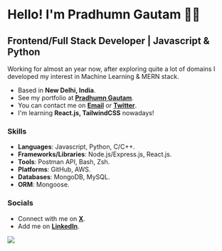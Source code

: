 # Hello! I'm Pradhumn Gautam 👋🏼

## Frontend/Full Stack Developer | Javascript & Python

Working for almost an year now, after exploring quite a lot of domains I developed my interest in Machine Learning & MERN stack.

- Based in **New Delhi, India**.
- See my portfolio at [**Pradhumn Gautam**](http://pradhumngautam.bio.link).
- You can contact me on [**Email**](mailto:pradhumngautam0506@gmail.com) or [**Twitter**](https://www.twitter.com/pradhumngautam).
- I'm learning **React.js, TailwindCSS** nowadays!  

### Skills

- **Languages**: Javascript, Python, C/C++.
- **Frameworks/Libraries**: Node.js/Express.js, React.js.
- **Tools**: Postman API, Bash, Zsh. 
- **Platforms**: GitHub, AWS.
- **Databases**: MongoDB, MySQL.
- **ORM**: Mongoose.

### Socials

- Connect with me on [**X**](https://www.twitter.com/pradhumngautam).
- Add me on [**LinkedIn**](https://www.linkedin.com/in/pradhumngautam).

![](https://komarev.com/ghpvc/?username=pradhumngautam&color=blue&style=for-the-badge&label=Profile+Views)
